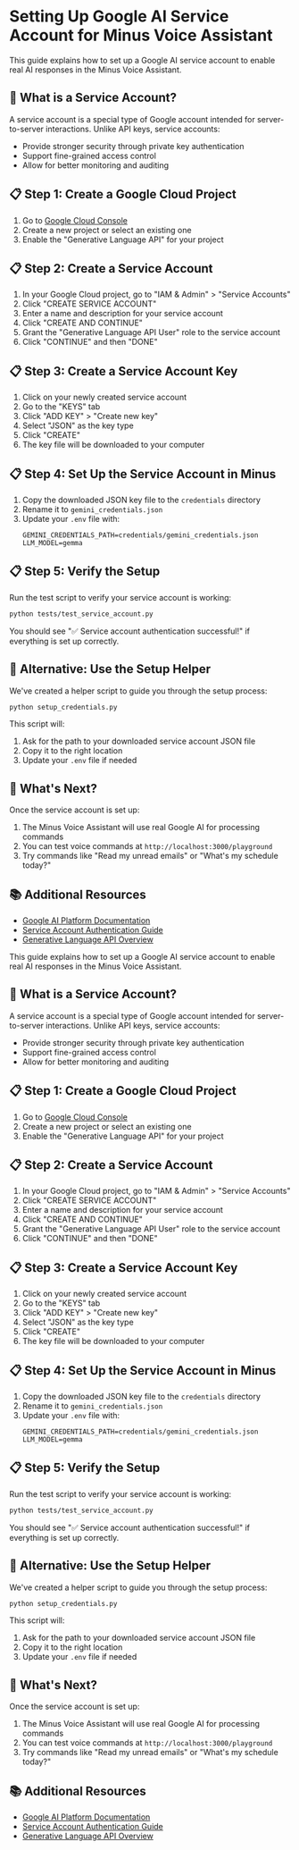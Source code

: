 # Setting Up Google AI Service Account for Minus Voice Assistant

This guide explains how to set up a Google AI service account to enable real AI responses in the Minus Voice Assistant.

## 🔑 What is a Service Account?

A service account is a special type of Google account intended for server-to-server interactions. Unlike API keys, service accounts:
- Provide stronger security through private key authentication
- Support fine-grained access control
- Allow for better monitoring and auditing

## 📋 Step 1: Create a Google Cloud Project

1. Go to [Google Cloud Console](https://console.cloud.google.com/)
2. Create a new project or select an existing one
3. Enable the "Generative Language API" for your project

## 📋 Step 2: Create a Service Account

1. In your Google Cloud project, go to "IAM & Admin" > "Service Accounts"
2. Click "CREATE SERVICE ACCOUNT"
3. Enter a name and description for your service account
4. Click "CREATE AND CONTINUE"
5. Grant the "Generative Language API User" role to the service account
6. Click "CONTINUE" and then "DONE"

## 📋 Step 3: Create a Service Account Key

1. Click on your newly created service account
2. Go to the "KEYS" tab
3. Click "ADD KEY" > "Create new key"
4. Select "JSON" as the key type
5. Click "CREATE"
6. The key file will be downloaded to your computer

## 📋 Step 4: Set Up the Service Account in Minus

1. Copy the downloaded JSON key file to the `credentials` directory
2. Rename it to `gemini_credentials.json`
3. Update your `.env` file with:
   ```
   GEMINI_CREDENTIALS_PATH=credentials/gemini_credentials.json
   LLM_MODEL=gemma
   ```

## 📋 Step 5: Verify the Setup

Run the test script to verify your service account is working:

```bash
python tests/test_service_account.py
```

You should see "✅ Service account authentication successful!" if everything is set up correctly.

## 🔄 Alternative: Use the Setup Helper

We've created a helper script to guide you through the setup process:

```bash
python setup_credentials.py
```

This script will:
1. Ask for the path to your downloaded service account JSON file
2. Copy it to the right location
3. Update your `.env` file if needed

## 🚀 What's Next?

Once the service account is set up:

1. The Minus Voice Assistant will use real Google AI for processing commands
2. You can test voice commands at `http://localhost:3000/playground`
3. Try commands like "Read my unread emails" or "What's my schedule today?"

## 📚 Additional Resources

- [Google AI Platform Documentation](https://ai.google.dev/)
- [Service Account Authentication Guide](https://cloud.google.com/docs/authentication/getting-started)
- [Generative Language API Overview](https://cloud.google.com/vertex-ai/docs/generative-ai/learn/overview) 

This guide explains how to set up a Google AI service account to enable real AI responses in the Minus Voice Assistant.

## 🔑 What is a Service Account?

A service account is a special type of Google account intended for server-to-server interactions. Unlike API keys, service accounts:
- Provide stronger security through private key authentication
- Support fine-grained access control
- Allow for better monitoring and auditing

## 📋 Step 1: Create a Google Cloud Project

1. Go to [Google Cloud Console](https://console.cloud.google.com/)
2. Create a new project or select an existing one
3. Enable the "Generative Language API" for your project

## 📋 Step 2: Create a Service Account

1. In your Google Cloud project, go to "IAM & Admin" > "Service Accounts"
2. Click "CREATE SERVICE ACCOUNT"
3. Enter a name and description for your service account
4. Click "CREATE AND CONTINUE"
5. Grant the "Generative Language API User" role to the service account
6. Click "CONTINUE" and then "DONE"

## 📋 Step 3: Create a Service Account Key

1. Click on your newly created service account
2. Go to the "KEYS" tab
3. Click "ADD KEY" > "Create new key"
4. Select "JSON" as the key type
5. Click "CREATE"
6. The key file will be downloaded to your computer

## 📋 Step 4: Set Up the Service Account in Minus

1. Copy the downloaded JSON key file to the `credentials` directory
2. Rename it to `gemini_credentials.json`
3. Update your `.env` file with:
   ```
   GEMINI_CREDENTIALS_PATH=credentials/gemini_credentials.json
   LLM_MODEL=gemma
   ```

## 📋 Step 5: Verify the Setup

Run the test script to verify your service account is working:

```bash
python tests/test_service_account.py
```

You should see "✅ Service account authentication successful!" if everything is set up correctly.

## 🔄 Alternative: Use the Setup Helper

We've created a helper script to guide you through the setup process:

```bash
python setup_credentials.py
```

This script will:
1. Ask for the path to your downloaded service account JSON file
2. Copy it to the right location
3. Update your `.env` file if needed

## 🚀 What's Next?

Once the service account is set up:

1. The Minus Voice Assistant will use real Google AI for processing commands
2. You can test voice commands at `http://localhost:3000/playground`
3. Try commands like "Read my unread emails" or "What's my schedule today?"

## 📚 Additional Resources

- [Google AI Platform Documentation](https://ai.google.dev/)
- [Service Account Authentication Guide](https://cloud.google.com/docs/authentication/getting-started)
- [Generative Language API Overview](https://cloud.google.com/vertex-ai/docs/generative-ai/learn/overview) 
 
 